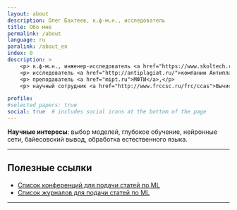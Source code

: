 ```yaml
---
layout: about
description: Олег Бахтеев, к.ф-м.н., исследователь
title: Обо мне
permalink: /about
language: ru
paralink: /about_en
index: 0
description: >
    <p> к.ф-м.н., инженер-исследователь <a href="https://www.skoltech.ru/?lang=ru">Сколтеха</a>,</p>
    <p> исследователь <a href="http://antiplagiat.ru/">компании Антиплагиат</a>,</p>
    <p> преподаватель <a href="mipt.ru">МФТИ</a>,</p>
    <p> научный сотрудник <a href="http://www.frccsc.ru/frc/ccas">Вычислительного центра им. А.А. Дородницына ФИЦ ИУ РАН</a>.</p>

profile:
#selected_papers: true
social: true  # includes social icons at the bottom of the page
---
```


**Научные интересы**: выбор моделей, глубокое обучение, нейронные сети, байесовский вывод, обработка естественного языка.

---

## Полезные ссылки
* [Список конференций для подачи статей по ML](https://tinyurl.com/bahleg-conf)
* [Список журналов для подачи статей по ML](https://tinyurl.com/bahleg-journals)

---

